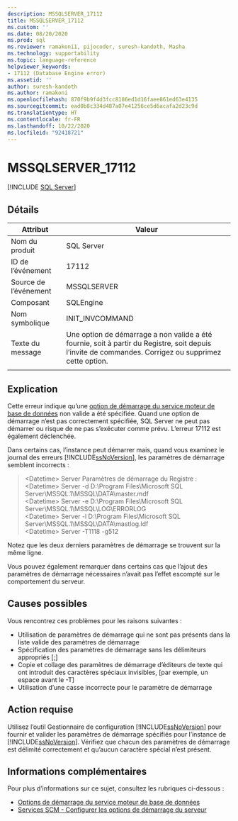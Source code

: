 ```yaml
---
description: MSSQLSERVER_17112
title: MSSQLSERVER_17112
ms.custom: ''
ms.date: 08/20/2020
ms.prod: sql
ms.reviewer: ramakoni1, pijocoder, suresh-kandoth, Masha
ms.technology: supportability
ms.topic: language-reference
helpviewer_keywords:
- 17112 (Database Engine error)
ms.assetid: ''
author: suresh-kandoth
ms.author: ramakoni
ms.openlocfilehash: 870f9b9f4d3fcc8186ed1d16faee861ed63e4135
ms.sourcegitcommit: ead0b8c334d487a07e41256ce5d6acafa2d23c9d
ms.translationtype: HT
ms.contentlocale: fr-FR
ms.lasthandoff: 10/22/2020
ms.locfileid: "92418721"
---
```

# <a name="mssqlserver_17112"></a>MSSQLSERVER_17112
 [!INCLUDE [SQL Server](../../includes/applies-to-version/sqlserver.md)]

## <a name="details"></a>Détails

|Attribut|Valeur|
|---|---|
|Nom du produit|SQL Server|
|ID de l’événement|17112|
|Source de l’événement|MSSQLSERVER|
|Composant|SQLEngine|
|Nom symbolique|INIT_INVCOMMAND|
|Texte du message|Une option de démarrage a non valide a été fournie, soit à partir du Registre, soit depuis l’invite de commandes. Corrigez ou supprimez cette option.|
||

## <a name="explanation"></a>Explication

Cette erreur indique qu’une [option de démarrage du service moteur de base de données](/sql/database-engine/configure-windows/database-engine-service-startup-options) non valide a été spécifiée. Quand une option de démarrage n’est pas correctement spécifiée, SQL Server ne peut pas démarrer ou risque de ne pas s’exécuter comme prévu. L’erreur 17112 est également déclenchée.

Dans certains cas, l’instance peut démarrer mais, quand vous examinez le journal des erreurs [!INCLUDE[ssNoVersion](../../includes/ssnoversion-md.md)], les paramètres de démarrage semblent incorrects :

> \<Datetime> Server Paramètres de démarrage du Registre :  
\<Datetime> Server -d D:\Program Files\Microsoft SQL Server\MSSQL.1\MSSQL\DATA\master.mdf  
\<Datetime> Server -e D:\Program Files\Microsoft SQL Server\MSSQL.1\MSSQL\LOG\ERRORLOG  
\<Datetime> Server -l D:\Program Files\Microsoft SQL Server\MSSQL.1\MSSQL\DATA\mastlog.ldf  
\<Datetime> Server -T1118 -g512

Notez que les deux derniers paramètres de démarrage se trouvent sur la même ligne.

Vous pouvez également remarquer dans certains cas que l’ajout des paramètres de démarrage nécessaires n’avait pas l’effet escompté sur le comportement du serveur.

## <a name="possible-causes"></a>Causes possibles

Vous rencontrez ces problèmes pour les raisons suivantes :

- Utilisation de paramètres de démarrage qui ne sont pas présents dans la liste valide des paramètres de démarrage
- Spécification des paramètres de démarrage sans les délimiteurs appropriés [;]
- Copie et collage des paramètres de démarrage d’éditeurs de texte qui ont introduit des caractères spéciaux invisibles, [par exemple, un espace avant le -T]
- Utilisation d’une casse incorrecte pour le paramètre de démarrage

## <a name="user-action"></a>Action requise

Utilisez l’outil Gestionnaire de configuration [!INCLUDE[ssNoVersion](../../includes/ssnoversion-md.md)] pour fournir et valider les paramètres de démarrage spécifiés pour l’instance de [!INCLUDE[ssNoVersion](../../includes/ssnoversion-md.md)]. Vérifiez que chacun des paramètres de démarrage est délimité correctement et qu’aucun caractère spécial n’est présent.

## <a name="more-information"></a>Informations complémentaires

Pour plus d’informations sur ce sujet, consultez les rubriques ci-dessous :

- [Options de démarrage du service moteur de base de données](/sql/database-engine/configure-windows/database-engine-service-startup-options)
- [Services SCM - Configurer les options de démarrage du serveur](/sql/database-engine/configure-windows/scm-services-configure-server-startup-options)
